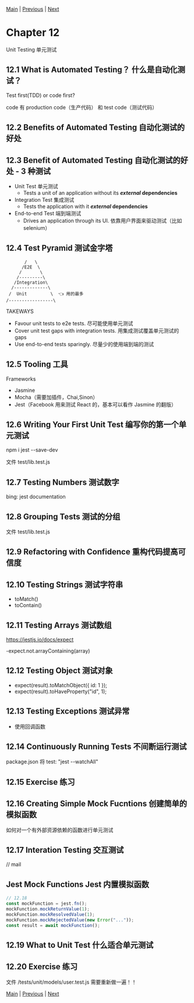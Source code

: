 [Main](../../README.md) | [Previous](../chapter11/README.md) | [Next](../chapter13/README.md)

# Chapter 12

Unit Testing 单元测试

## 12.1 What is Automated Testing？ 什么是自动化测试？

Test first(TDD) or code first?

code 有 production code（生产代码） 和 test code（测试代码）

## 12.2 Benefits of Automated Testing 自动化测试的好处

## 12.3 Benefit of Automated Testing 自动化测试的好处 - 3 种测试

- Unit Test 单元测试
  - Tests a unit of an application without its **_external_ dependencies**
- Integration Test 集成测试
  - Tests the application with it **_external_ dependencies**
- End-to-end Test 端到端测试
  - Drives an application through its UI. 依靠用户界面来驱动测试（比如 selenium）

## 12.4 Test Pyramid 测试金字塔

```
       /   \
      /E2E  \
     /       \
    /---------\
   /Integration\
  /-------------\
 /  Unit         \  👈 用的最多
/-----------------\
```

TAKEWAYS

- Favour unit tests to e2e tests. 尽可能使用单元测试
- Cover unit test gaps with integration tests. 用集成测试覆盖单元测试的 gaps
- Use end-to-end tests sparingly. 尽量少的使用端到端的测试

## 12.5 Tooling 工具

Frameworks

- Jasmine
- Mocha（需要加插件，Chai,Sinon）
- Jest（Facebook 用来测试 React 的，基本可以看作 Jasmine 的翻版）

## 12.6 Writing Your First Unit Test 编写你的第一个单元测试

npm i jest --save-dev

文件 test/lib.test.js

## 12.7 Testing Numbers 测试数字

bing: jest documentation

## 12.8 Grouping Tests 测试的分组

文件 test/lib.test.js

## 12.9 Refactoring with Confidence 重构代码提高可信度

## 12.10 Testing Strings 测试字符串

- toMatch()
- toContain()

## 12.11 Testing Arrays 测试数组

https://jestjs.io/docs/expect

-expect.not.arrayContaining(array)

## 12.12 Testing Object 测试对象

- expect(result).toMatchObject({ id: 1 });
- expect(result).toHaveProperty("id", 1);

## 12.13 Testing Exceptions 测试异常

- 使用回调函数

## 12.14 Continuously Running Tests 不间断运行测试

package.json 将 test: "jest --watchAll"

## 12.15 Exercise 练习

## 12.16 Creating Simple Mock Fucntions 创建简单的模拟函数

如何对一个有外部资源依赖的函数进行单元测试

## 12.17 Interation Testing 交互测试

// mail

## Jest Mock Functions Jest 内置模拟函数

```javascript
// 12.18
const mockFunction = jest.fn();
mockFunction.mockReturnValue(1);
mockFunction.mockResolvedValue(1);
mockFunction.mockRejectedValue(new Error("..."));
const result = await mockFunction();
```

## 12.19 What to Unit Test 什么适合单元测试

## 12.20 Exercise 练习

文件 /tests/unit/models/user.test.js 需要重新做一遍！！

[Main](../../README.md) | [Previous](../chapter11/README.md) | [Next](../chapter13/README.md)
